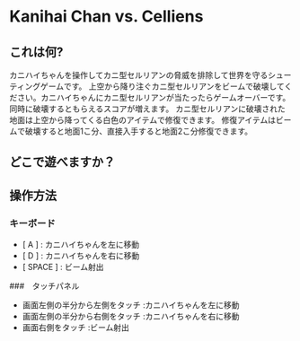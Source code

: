 # Kanihai Chan vs. Celliens

## これは何?

カニハイちゃんを操作してカニ型セルリアンの脅威を排除して世界を守るシューティングゲームです。
上空から降り注ぐカニ型セルリアンをビームで破壊してください。カニハイちゃんにカニ型セルリアンが当たったらゲームオーバーです。
同時に破壊するともらえるスコアが増えます。
カニ型セルリアンに破壊された地面は上空から降ってくる白色のアイテムで修復できます。
修復アイテムはビームで破壊すると地面1こ分、直接入手すると地面2こ分修復できます。

## どこで遊べますか？

## 操作方法

### キーボード

* [ A ]     : カニハイちゃんを左に移動
* [ D ]     : カニハイちゃんを右に移動
* [ SPACE ] : ビーム射出

###　タッチパネル

* 画面左側の半分から左側をタッチ      :カニハイちゃんを左に移動
* 画面左側の半分から右側をタッチ      :カニハイちゃんを右に移動
* 画面右側をタッチ                  :ビーム射出
